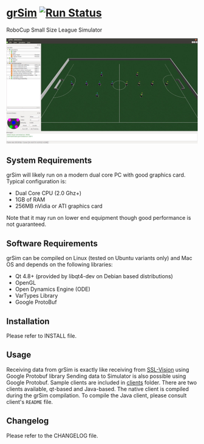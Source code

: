 
[grSim](http://github.com/mani-monaj/grSim) [![Run Status](https://api.shippable.com/projects/5620224e1895ca44741e0b4d/badge?branch=2.0-dev)](https://app.shippable.com/projects/5620224e1895ca44741e0b4d)
=======================

RoboCup Small Size League Simulator

![grSim on Ubuntu](docs/img/screenshot01.jpg?raw=true "grSim on Ubuntu")

System Requirements
-----------------------

grSim will likely run on a modern dual core PC with good graphics card. Typical configuration is:

- Dual Core CPU (2.0 Ghz+)
- 1GB of RAM
- 256MB nVidia or ATI graphics card

Note that it may run on lower end equipment though good performance is not guaranteed.


Software Requirements
---------------------

grSim can be compiled on Linux (tested on Ubuntu variants only) and Mac OS and depends on the following libraries:

- Qt 4.8+ (provided by libqt4-dev on Debian based distributions)
- OpenGL
- Open Dynamics Engine (ODE)
- VarTypes Library
- Google ProtoBuf


Installation
------------

Please refer to INSTALL file.


Usage
-----

Receiving data from grSim is exactly like receiving from [SSL-Vision](http://code.google.com/p/ssl-vision) using Google Protobuf library
Sending data to Simulator is also possible using Google Protobuf. Sample clients are included in [clients](./clients) folder. There are two clients available, qt-based and Java-based. The native client is compiled during the grSim compilation. To compile the Java client, please consult client's `README` file.

Changelog
---------

Please refer to the CHANGELOG file.

